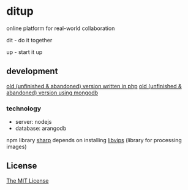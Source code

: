 # ditup
online platform for real-world collaboration

dit - do it together

up - start it up

## development

[old (unfinished & abandoned) version written in php](https://github.com/ditup/ditup-php)
[old (unfinished & abandoned) version using mongodb](https://github.com/ditup/ditup-node-mongodb)

### technology
* server: nodejs
* database: arangodb

npm library [sharp](https://github.com/lovell/sharp) depends on installing [libvips](https://github.com/jcupitt/libvips) (library for processing images)

## License

[The MIT License](http://opensource.org/licenses/MIT)